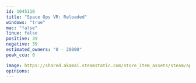 ```yaml
---
id: 1045110
title: "Space Ops VR: Reloaded"
windows: "true"
mac: "false"
linux: false
positive: 39
negative: 39
estimated_owners: "0 - 20000"
peak_ccu: 0

image: https://shared.akamai.steamstatic.com/store_item_assets/steam/apps/1045110/header.jpg?t=1574588390
opinions:
---
```

